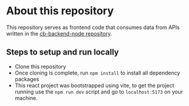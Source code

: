 # About this repository

This repository serves as frontend code that consumes data from APIs written in the [cb-backend-node repository](https://github.com/ajiteshchhatani/cb-backend-node).

## Steps to setup and run locally

- Clone this repository
- Once cloning is complete, run `npm install` to install all dependency packages
- This react project was bootstrapped using vite, to get the project running use the `npm run dev` script and go to `localhost:5173` on your machine.